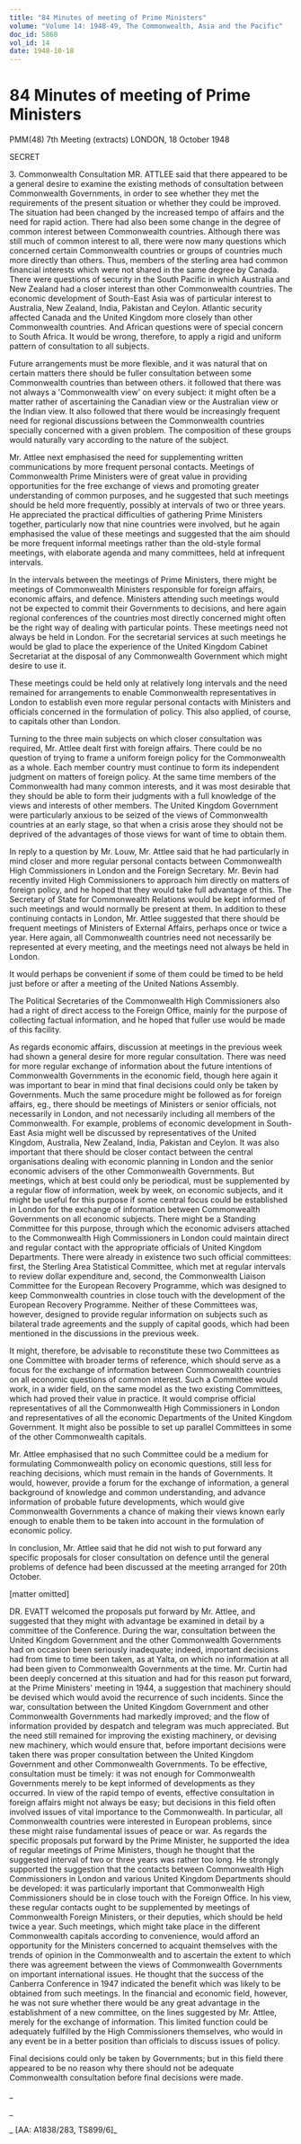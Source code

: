 ```yaml
---
title: "84 Minutes of meeting of Prime Ministers"
volume: "Volume 14: 1948-49, The Commonwealth, Asia and the Pacific"
doc_id: 5860
vol_id: 14
date: 1948-10-18
---
```


# 84 Minutes of meeting of Prime Ministers

PMM(48) 7th Meeting (extracts) LONDON, 18 October 1948

SECRET

3\. Commonwealth Consultation MR. ATTLEE said that there appeared to be a general desire to examine the existing methods of consultation between Commonwealth Governments, in order to see whether they met the requirements of the present situation or whether they could be improved. The situation had been changed by the increased tempo of affairs and the need for rapid action. There had also been some change in the degree of common interest between Commonwealth countries. Although there was still much of common interest to all, there were now many questions which concerned certain Commonwealth countries or groups of countries much more directly than others. Thus, members of the sterling area had common financial interests which were not shared in the same degree by Canada. There were questions of security in the South Pacific in which Australia and New Zealand had a closer interest than other Commonwealth countries. The economic development of South-East Asia was of particular interest to Australia, New Zealand, India, Pakistan and Ceylon. Atlantic security affected Canada and the United Kingdom more closely than other Commonwealth countries. And African questions were of special concern to South Africa. It would be wrong, therefore, to apply a rigid and uniform pattern of consultation to all subjects.

Future arrangements must be more flexible, and it was natural that on certain matters there should be fuller consultation between some Commonwealth countries than between others. it followed that there was not always a 'Commonwealth view' on every subject: it might often be a matter rather of ascertaining the Canadian view or the Australian view or the Indian view. It also followed that there would be increasingly frequent need for regional discussions between the Commonwealth countries specially concerned with a given problem. The composition of these groups would naturally vary according to the nature of the subject.

Mr. Attlee next emphasised the need for supplementing written communications by more frequent personal contacts. Meetings of Commonwealth Prime Ministers were of great value in providing opportunities for the free exchange of views and promoting greater understanding of common purposes, and he suggested that such meetings should be held more frequently, possibly at intervals of two or three years. He appreciated the practical difficulties of gathering Prime Ministers together, particularly now that nine countries were involved, but he again emphasised the value of these meetings and suggested that the aim should be more frequent informal meetings rather than the old-style formal meetings, with elaborate agenda and many committees, held at infrequent intervals.

In the intervals between the meetings of Prime Ministers, there might be meetings of Commonwealth Ministers responsible for foreign affairs, economic affairs, and defence. Ministers attending such meetings would not be expected to commit their Governments to decisions, and here again regional conferences of the countries most directly concerned might often be the right way of dealing with particular points. These meetings need not always be held in London. For the secretarial services at such meetings he would be glad to place the experience of the United Kingdom Cabinet Secretariat at the disposal of any Commonwealth Government which might desire to use it.

These meetings could be held only at relatively long intervals and the need remained for arrangements to enable Commonwealth representatives in London to establish even more regular personal contacts with Ministers and officials concerned in the formulation of policy. This also applied, of course, to capitals other than London.

Turning to the three main subjects on which closer consultation was required, Mr. Attlee dealt first with foreign affairs. There could be no question of trying to frame a uniform foreign policy for the Commonwealth as a whole. Each member country must continue to form its independent judgment on matters of foreign policy. At the same time members of the Commonwealth had many common interests, and it was most desirable that they should be able to form their judgments with a full knowledge of the views and interests of other members. The United Kingdom Government were particularly anxious to be seized of the views of Commonwealth countries at an early stage, so that when a crisis arose they should not be deprived of the advantages of those views for want of time to obtain them.

In reply to a question by Mr. Louw, Mr. Attlee said that he had particularly in mind closer and more regular personal contacts between Commonwealth High Commissioners in London and the Foreign Secretary. Mr. Bevin had recently invited High Commissioners to approach him directly on matters of foreign policy, and he hoped that they would take full advantage of this. The Secretary of State for Commonwealth Relations would be kept informed of such meetings and would normally be present at them. In addition to these continuing contacts in London, Mr. Attlee suggested that there should be frequent meetings of Ministers of External Affairs, perhaps once or twice a year. Here again, all Commonwealth countries need not necessarily be represented at every meeting, and the meetings need not always be held in London.

It would perhaps be convenient if some of them could be timed to be held just before or after a meeting of the United Nations Assembly.

The Political Secretaries of the Commonwealth High Commissioners also had a right of direct access to the Foreign Office, mainly for the purpose of collecting factual information, and he hoped that fuller use would be made of this facility.

As regards economic affairs, discussion at meetings in the previous week had shown a general desire for more regular consultation. There was need for more regular exchange of information about the future intentions of Commonwealth Governments in the economic field, though here again it was important to bear in mind that final decisions could only be taken by Governments. Much the same procedure might be followed as for foreign affairs, eg., there should be meetings of Ministers or senior officials, not necessarily in London, and not necessarily including all members of the Commonwealth. For example, problems of economic development in South-East Asia might well be discussed by representatives of the United Kingdom, Australia, New Zealand, India, Pakistan and Ceylon. It was also important that there should be closer contact between the central organisations dealing with economic planning in London and the senior economic advisers of the other Commonwealth Governments. But meetings, which at best could only be periodical, must be supplemented by a regular flow of information, week by week, on economic subjects, and it might be useful for this purpose if some central focus could be established in London for the exchange of information between Commonwealth Governments on all economic subjects. There might be a Standing Committee for this purpose, through which the economic advisers attached to the Commonwealth High Commissioners in London could maintain direct and regular contact with the appropriate officials of United Kingdom Departments. There were already in existence two such official committees: first, the Sterling Area Statistical Committee, which met at regular intervals to review dollar expenditure and, second, the Commonwealth Liaison Committee for the European Recovery Programme, which was designed to keep Commonwealth countries in close touch with the development of the European Recovery Programme. Neither of these Committees was, however, designed to provide regular information on subjects such as bilateral trade agreements and the supply of capital goods, which had been mentioned in the discussions in the previous week.

It might, therefore, be advisable to reconstitute these two Committees as one Committee with broader terms of reference, which should serve as a focus for the exchange of information between Commonwealth countries on all economic questions of common interest. Such a Committee would work, in a wider field, on the same model as the two existing Committees, which had proved their value in practice. It would comprise official representatives of all the Commonwealth High Commissioners in London and representatives of all the economic Departments of the United Kingdom Government. It might also be possible to set up parallel Committees in some of the other Commonwealth capitals.

Mr. Attlee emphasised that no such Committee could be a medium for formulating Commonwealth policy on economic questions, still less for reaching decisions, which must remain in the hands of Governments. It would, however, provide a forum for the exchange of information, a general background of knowledge and common understanding, and advance information of probable future developments, which would give Commonwealth Governments a chance of making their views known early enough to enable them to be taken into account in the formulation of economic policy.

In conclusion, Mr. Attlee said that he did not wish to put forward any specific proposals for closer consultation on defence until the general problems of defence had been discussed at the meeting arranged for 20th October.

[matter omitted]

DR. EVATT welcomed the proposals put forward by Mr. Attlee, and suggested that they might with advantage be examined in detail by a committee of the Conference. During the war, consultation between the United Kingdom Government and the other Commonwealth Governments had on occasion been seriously inadequate; indeed, important decisions had from time to time been taken, as at Yalta, on which no information at all had been given to Commonwealth Governments at the time. Mr. Curtin had been deeply concerned at this situation and had for this reason put forward, at the Prime Ministers' meeting in 1944, a suggestion that machinery should be devised which would avoid the recurrence of such incidents. Since the war, consultation between the United Kingdom Government and other Commonwealth Governments had markedly improved; and the flow of information provided by despatch and telegram was much appreciated. But the need still remained for improving the existing machinery, or devising new machinery, which would ensure that, before important decisions were taken there was proper consultation between the United Kingdom Government and other Commonwealth Governments. To be effective, consultation must be timely: it was not enough for Commonwealth Governments merely to be kept informed of developments as they occurred. In view of the rapid tempo of events, effective consultation in foreign affairs might not always be easy; but decisions in this field often involved issues of vital importance to the Commonwealth. In particular, all Commonwealth countries were interested in European problems, since these might raise fundamental issues of peace or war. As regards the specific proposals put forward by the Prime Minister, he supported the idea of regular meetings of Prime Ministers, though he thought that the suggested interval of two or three years was rather too long. He strongly supported the suggestion that the contacts between Commonwealth High Commissioners in London and various United Kingdom Departments should be developed: it was particularly important that Commonwealth High Commissioners should be in close touch with the Foreign Office. In his view, these regular contacts ought to be supplemented by meetings of Commonwealth Foreign Ministers, or their deputies, which should be held twice a year. Such meetings, which might take place in the different Commonwealth capitals according to convenience, would afford an opportunity for the Ministers concerned to acquaint themselves with the trends of opinion in the Commonwealth and to ascertain the extent to which there was agreement between the views of Commonwealth Governments on important international issues. He thought that the success of the Canberra Conference in 1947 indicated the benefit which was likely to be obtained from such meetings. In the financial and economic field, however, he was not sure whether there would be any great advantage in the establishment of a new committee, on the lines suggested by Mr. Attlee, merely for the exchange of information. This limited function could be adequately fulfilled by the High Commissioners themselves, who would in any event be in a better position than officials to discuss issues of policy.

Final decisions could only be taken by Governments; but in this field there appeared to be no reason why there should not be adequate Commonwealth consultation before final decisions were made.

_

_

_ [AA: A1838/283, TS899/6]_
